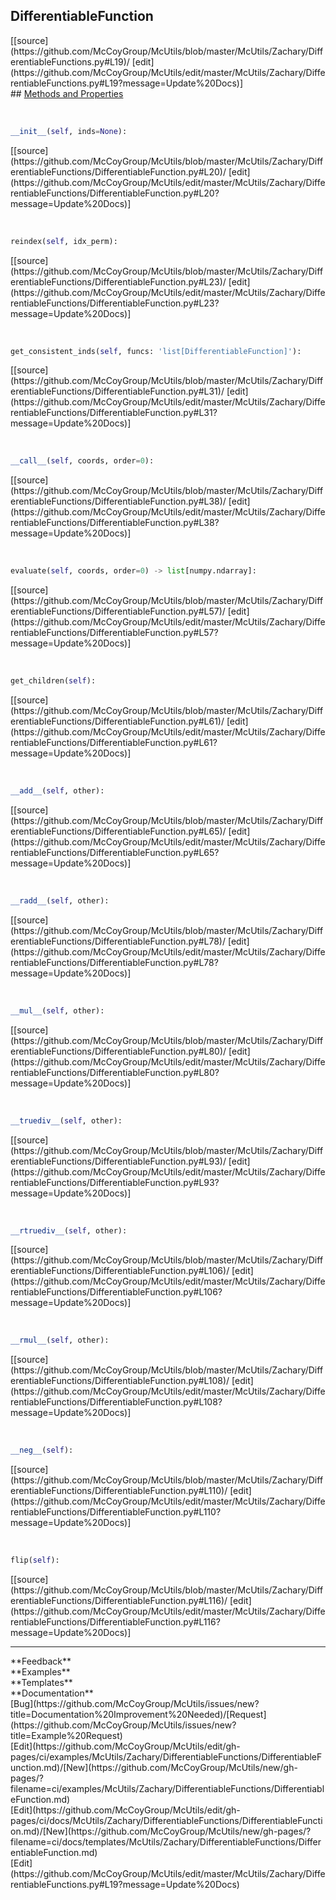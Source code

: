 ## <a id="McUtils.McUtils.Zachary.DifferentiableFunctions.DifferentiableFunction">DifferentiableFunction</a> 

<div class="docs-source-link" markdown="1">
[[source](https://github.com/McCoyGroup/McUtils/blob/master/McUtils/Zachary/DifferentiableFunctions.py#L19)/
[edit](https://github.com/McCoyGroup/McUtils/edit/master/McUtils/Zachary/DifferentiableFunctions.py#L19?message=Update%20Docs)]
</div>









<div class="collapsible-section">
 <div class="collapsible-section collapsible-section-header" markdown="1">
## <a class="collapse-link" data-toggle="collapse" href="#methods" markdown="1"> Methods and Properties</a> <a class="float-right" data-toggle="collapse" href="#methods"><i class="fa fa-chevron-down"></i></a>
 </div>
 <div class="collapsible-section collapsible-section-body collapse show" id="methods" markdown="1">
 
<a id="McUtils.McUtils.Zachary.DifferentiableFunctions.DifferentiableFunction.__init__" class="docs-object-method">&nbsp;</a> 
```python
__init__(self, inds=None): 
```
<div class="docs-source-link" markdown="1">
[[source](https://github.com/McCoyGroup/McUtils/blob/master/McUtils/Zachary/DifferentiableFunctions/DifferentiableFunction.py#L20)/
[edit](https://github.com/McCoyGroup/McUtils/edit/master/McUtils/Zachary/DifferentiableFunctions/DifferentiableFunction.py#L20?message=Update%20Docs)]
</div>


<a id="McUtils.McUtils.Zachary.DifferentiableFunctions.DifferentiableFunction.reindex" class="docs-object-method">&nbsp;</a> 
```python
reindex(self, idx_perm): 
```
<div class="docs-source-link" markdown="1">
[[source](https://github.com/McCoyGroup/McUtils/blob/master/McUtils/Zachary/DifferentiableFunctions/DifferentiableFunction.py#L23)/
[edit](https://github.com/McCoyGroup/McUtils/edit/master/McUtils/Zachary/DifferentiableFunctions/DifferentiableFunction.py#L23?message=Update%20Docs)]
</div>


<a id="McUtils.McUtils.Zachary.DifferentiableFunctions.DifferentiableFunction.get_consistent_inds" class="docs-object-method">&nbsp;</a> 
```python
get_consistent_inds(self, funcs: 'list[DifferentiableFunction]'): 
```
<div class="docs-source-link" markdown="1">
[[source](https://github.com/McCoyGroup/McUtils/blob/master/McUtils/Zachary/DifferentiableFunctions/DifferentiableFunction.py#L31)/
[edit](https://github.com/McCoyGroup/McUtils/edit/master/McUtils/Zachary/DifferentiableFunctions/DifferentiableFunction.py#L31?message=Update%20Docs)]
</div>


<a id="McUtils.McUtils.Zachary.DifferentiableFunctions.DifferentiableFunction.__call__" class="docs-object-method">&nbsp;</a> 
```python
__call__(self, coords, order=0): 
```
<div class="docs-source-link" markdown="1">
[[source](https://github.com/McCoyGroup/McUtils/blob/master/McUtils/Zachary/DifferentiableFunctions/DifferentiableFunction.py#L38)/
[edit](https://github.com/McCoyGroup/McUtils/edit/master/McUtils/Zachary/DifferentiableFunctions/DifferentiableFunction.py#L38?message=Update%20Docs)]
</div>


<a id="McUtils.McUtils.Zachary.DifferentiableFunctions.DifferentiableFunction.evaluate" class="docs-object-method">&nbsp;</a> 
```python
evaluate(self, coords, order=0) -> list[numpy.ndarray]: 
```
<div class="docs-source-link" markdown="1">
[[source](https://github.com/McCoyGroup/McUtils/blob/master/McUtils/Zachary/DifferentiableFunctions/DifferentiableFunction.py#L57)/
[edit](https://github.com/McCoyGroup/McUtils/edit/master/McUtils/Zachary/DifferentiableFunctions/DifferentiableFunction.py#L57?message=Update%20Docs)]
</div>


<a id="McUtils.McUtils.Zachary.DifferentiableFunctions.DifferentiableFunction.get_children" class="docs-object-method">&nbsp;</a> 
```python
get_children(self): 
```
<div class="docs-source-link" markdown="1">
[[source](https://github.com/McCoyGroup/McUtils/blob/master/McUtils/Zachary/DifferentiableFunctions/DifferentiableFunction.py#L61)/
[edit](https://github.com/McCoyGroup/McUtils/edit/master/McUtils/Zachary/DifferentiableFunctions/DifferentiableFunction.py#L61?message=Update%20Docs)]
</div>


<a id="McUtils.McUtils.Zachary.DifferentiableFunctions.DifferentiableFunction.__add__" class="docs-object-method">&nbsp;</a> 
```python
__add__(self, other): 
```
<div class="docs-source-link" markdown="1">
[[source](https://github.com/McCoyGroup/McUtils/blob/master/McUtils/Zachary/DifferentiableFunctions/DifferentiableFunction.py#L65)/
[edit](https://github.com/McCoyGroup/McUtils/edit/master/McUtils/Zachary/DifferentiableFunctions/DifferentiableFunction.py#L65?message=Update%20Docs)]
</div>


<a id="McUtils.McUtils.Zachary.DifferentiableFunctions.DifferentiableFunction.__radd__" class="docs-object-method">&nbsp;</a> 
```python
__radd__(self, other): 
```
<div class="docs-source-link" markdown="1">
[[source](https://github.com/McCoyGroup/McUtils/blob/master/McUtils/Zachary/DifferentiableFunctions/DifferentiableFunction.py#L78)/
[edit](https://github.com/McCoyGroup/McUtils/edit/master/McUtils/Zachary/DifferentiableFunctions/DifferentiableFunction.py#L78?message=Update%20Docs)]
</div>


<a id="McUtils.McUtils.Zachary.DifferentiableFunctions.DifferentiableFunction.__mul__" class="docs-object-method">&nbsp;</a> 
```python
__mul__(self, other): 
```
<div class="docs-source-link" markdown="1">
[[source](https://github.com/McCoyGroup/McUtils/blob/master/McUtils/Zachary/DifferentiableFunctions/DifferentiableFunction.py#L80)/
[edit](https://github.com/McCoyGroup/McUtils/edit/master/McUtils/Zachary/DifferentiableFunctions/DifferentiableFunction.py#L80?message=Update%20Docs)]
</div>


<a id="McUtils.McUtils.Zachary.DifferentiableFunctions.DifferentiableFunction.__truediv__" class="docs-object-method">&nbsp;</a> 
```python
__truediv__(self, other): 
```
<div class="docs-source-link" markdown="1">
[[source](https://github.com/McCoyGroup/McUtils/blob/master/McUtils/Zachary/DifferentiableFunctions/DifferentiableFunction.py#L93)/
[edit](https://github.com/McCoyGroup/McUtils/edit/master/McUtils/Zachary/DifferentiableFunctions/DifferentiableFunction.py#L93?message=Update%20Docs)]
</div>


<a id="McUtils.McUtils.Zachary.DifferentiableFunctions.DifferentiableFunction.__rtruediv__" class="docs-object-method">&nbsp;</a> 
```python
__rtruediv__(self, other): 
```
<div class="docs-source-link" markdown="1">
[[source](https://github.com/McCoyGroup/McUtils/blob/master/McUtils/Zachary/DifferentiableFunctions/DifferentiableFunction.py#L106)/
[edit](https://github.com/McCoyGroup/McUtils/edit/master/McUtils/Zachary/DifferentiableFunctions/DifferentiableFunction.py#L106?message=Update%20Docs)]
</div>


<a id="McUtils.McUtils.Zachary.DifferentiableFunctions.DifferentiableFunction.__rmul__" class="docs-object-method">&nbsp;</a> 
```python
__rmul__(self, other): 
```
<div class="docs-source-link" markdown="1">
[[source](https://github.com/McCoyGroup/McUtils/blob/master/McUtils/Zachary/DifferentiableFunctions/DifferentiableFunction.py#L108)/
[edit](https://github.com/McCoyGroup/McUtils/edit/master/McUtils/Zachary/DifferentiableFunctions/DifferentiableFunction.py#L108?message=Update%20Docs)]
</div>


<a id="McUtils.McUtils.Zachary.DifferentiableFunctions.DifferentiableFunction.__neg__" class="docs-object-method">&nbsp;</a> 
```python
__neg__(self): 
```
<div class="docs-source-link" markdown="1">
[[source](https://github.com/McCoyGroup/McUtils/blob/master/McUtils/Zachary/DifferentiableFunctions/DifferentiableFunction.py#L110)/
[edit](https://github.com/McCoyGroup/McUtils/edit/master/McUtils/Zachary/DifferentiableFunctions/DifferentiableFunction.py#L110?message=Update%20Docs)]
</div>


<a id="McUtils.McUtils.Zachary.DifferentiableFunctions.DifferentiableFunction.flip" class="docs-object-method">&nbsp;</a> 
```python
flip(self): 
```
<div class="docs-source-link" markdown="1">
[[source](https://github.com/McCoyGroup/McUtils/blob/master/McUtils/Zachary/DifferentiableFunctions/DifferentiableFunction.py#L116)/
[edit](https://github.com/McCoyGroup/McUtils/edit/master/McUtils/Zachary/DifferentiableFunctions/DifferentiableFunction.py#L116?message=Update%20Docs)]
</div>
 </div>
</div>












---


<div markdown="1" class="text-secondary">
<div class="container">
  <div class="row">
   <div class="col" markdown="1">
**Feedback**   
</div>
   <div class="col" markdown="1">
**Examples**   
</div>
   <div class="col" markdown="1">
**Templates**   
</div>
   <div class="col" markdown="1">
**Documentation**   
</div>
   <div class="col" markdown="1">
   
</div>
   <div class="col" markdown="1">
   
</div>
   <div class="col" markdown="1">
   
</div>
</div>
  <div class="row">
   <div class="col" markdown="1">
[Bug](https://github.com/McCoyGroup/McUtils/issues/new?title=Documentation%20Improvement%20Needed)/[Request](https://github.com/McCoyGroup/McUtils/issues/new?title=Example%20Request)   
</div>
   <div class="col" markdown="1">
[Edit](https://github.com/McCoyGroup/McUtils/edit/gh-pages/ci/examples/McUtils/Zachary/DifferentiableFunctions/DifferentiableFunction.md)/[New](https://github.com/McCoyGroup/McUtils/new/gh-pages/?filename=ci/examples/McUtils/Zachary/DifferentiableFunctions/DifferentiableFunction.md)   
</div>
   <div class="col" markdown="1">
[Edit](https://github.com/McCoyGroup/McUtils/edit/gh-pages/ci/docs/McUtils/Zachary/DifferentiableFunctions/DifferentiableFunction.md)/[New](https://github.com/McCoyGroup/McUtils/new/gh-pages/?filename=ci/docs/templates/McUtils/Zachary/DifferentiableFunctions/DifferentiableFunction.md)   
</div>
   <div class="col" markdown="1">
[Edit](https://github.com/McCoyGroup/McUtils/edit/master/McUtils/Zachary/DifferentiableFunctions.py#L19?message=Update%20Docs)   
</div>
   <div class="col" markdown="1">
   
</div>
   <div class="col" markdown="1">
   
</div>
   <div class="col" markdown="1">
   
</div>
</div>
</div>
</div>